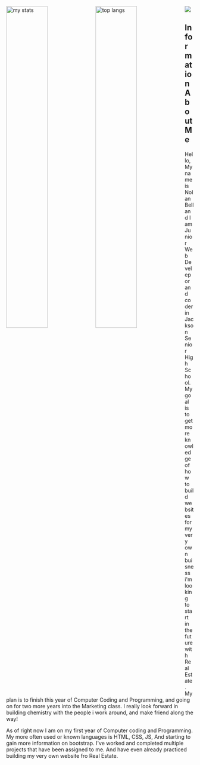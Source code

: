 <img src="https://github.com/NolanB25/nolanb25/assets/143013158/9602175c-5c4f-4990-a061-703ad1ead870"/>

<img alt="my stats" align="left" width="47%" src="https://github-readme-stats.vercel.app/api?username=nolanb25&show_icons=true&text_color=00FFFF&theme=dark&title_color=00FFFF"/>

<img alt="top langs" align="left" width="47%" src="https://github-readme-stats.vercel.app/api//top-langs/?username=nolanb25&layout=compact&text_color=00FFFF&theme=dark&title_color=00FFFF"/>

<article>
  <h1> Information About Me </h1>

  <p> Hello, My name is Nolan Bell and I am Junior Web Develepor and coder in Jackson Senior High School. My goal is to get more knowledge of how to build websites for my very own buisness i'm looking to start in the future with Real Estate. My plan is to finish this year of Computer Coding and Programming, and going on for two more years into the Marketing class. I really look forward in building chemistry with the people i work around, and make friend along the way!</p>

  <p> As of right now I am on my first year of Computer coding and Programming. My more often used or known languages is HTML, CSS, JS, And starting to gain more information on bootstrap. I've worked and completed multiple projects that have been assigned to me. And have even already practiced building my very own website fro Real Estate.</p>
</article>
